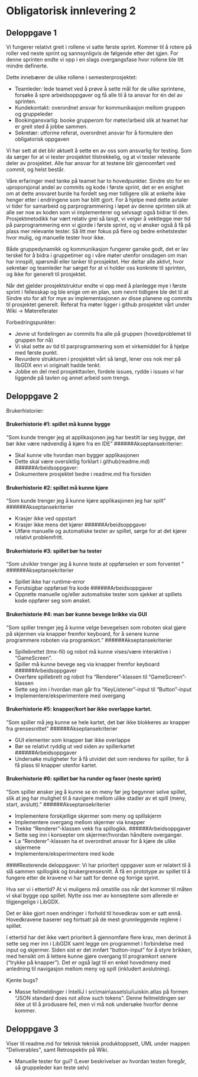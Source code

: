 # Obligatorisk innlevering 2

## Deloppgave 1
Vi fungerer relativt greit i rollene vi satte første sprint. Kommer til å rotere på roller ved neste sprint og sannsynligvis de følgende etter det igjen. For denne sprinten endte vi opp i en slags overgangsfase hvor rollene ble litt mindre definerte.

Dette innebærer de ulike rollene i semesterprosjektet:
- Teamleder: lede teamet ved å prøve å sette mål for de ulike sprintene, forsøke å spre arbeidsoppgaver og få alle til å ta ansvar for én del av sprinten.
- Kundekontakt: overordnet ansvar for kommunikasjon mellom gruppen og gruppeleder
- Bookingansvarlig: booke grupperom for møter/arbeid slik at teamet har er greit sted å jobbe sammen.
- Sekretær: utforme referat, overordnet ansvar for å formulere den obligatorisk oppgaven

Vi har sett at det blir aktuelt å sette en av oss som ansvarlig for testing. Som da sørger for at vi tester prosjektet tilstrekkelig, og at vi tester relevante deler av prosjektet. Alle har ansvar for at testene blir gjennomført ved commit, og helst består.

Våre erfaringer med tanke på teamet har to hovedpunkter.
Sindre sto for en uproporsjonal andel av commits og kode i første sprint, det er en enighet om at dette ansvaret burde ha fordelt seg mer tidligere slik at enkelte ikke henger etter i endringene som har blitt gjort.
For å hjelpe med dette avtaler vi tider for samarbeid og parprogrammering i løpet av denne sprinten slik at alle ser noe av koden som vi implementerer og selvsagt også bidrar til den.
Prosjektmetodikk har vært relativ grei så langt, vi velger å vektlegge mer tid på parprogrammering enn vi gjorde i første sprint, og vi ønsker også å få på plass mer relevante tester. Så litt mer fokus på flere og bedre enhetstester hvor mulig, og manuelle tester hvor ikke.

Både gruppedynamikk og kommunikasjon fungerer ganske godt, det er lav terskel for å bidra i gruppetimer og i våre møter utenfor onsdagen om man har innspill, spørsmål eller tanker til prosjektet. Her deltar alle aktivt, hvor sekretær og teamleder har sørget for at vi holder oss konkrete til sprinten, og ikke for generelt til prosjektet.

Når det gjelder prosjektstruktur endte vi opp med å planlegge mye i første sprint i fellesskap og ble enige om en plan, som nevnt tidligere ble det til at Sindre sto for alt for mye av implementasjonen av disse planene og commits til prosjektet generelt.
Referat fra møter ligger i github prosjektet vårt under Wiki -> Møtereferater

Forbedringspunkter:
- Jevne ut fordelingen av commits fra alle på gruppen (hovedproblemet til gruppen for nå)
- Vi skal sette av tid til parprogrammering som et virkemiddel for å hjelpe med første punkt.
- Revurdere strukturen i prosjektet vårt så langt, lener oss nok mer på libGDX enn vi originalt hadde tenkt.
- Jobbe en del med prosjekttavlen, fordele issues, rydde i issues vi har liggende på tavlen og annet arbeid som trengs.

## Deloppgave 2
Brukerhistorier:
#### Brukerhistorie #1: spillet må kunne bygge
“Som kunde trenger jeg at applikasjonen jeg har bestilt lar seg bygge, det bør ikke være nødvendig å kjøre fra en IDE”
######Akseptansekriterier:
- Skal kunne vite hvordan man bygger applikasjonen
- Dette skal være oversiktlig forklart i github(readme.md)
######Arbeidsoppgaver:
- Dokumentere prosjektet bedre i readme.md fra forsiden

#### Brukerhistorie #2: spillet må kunne kjøre
“Som kunde trenger jeg å kunne kjøre applikasjonen jeg har spilt”
######Akseptansekriterier
- Krasjer ikke ved oppstart
- Krasjer ikke mens det kjører
######Arbeidsoppgaver
- Utføre manuelle og automatiske tester av spillet, sørge for at det kjører relativt problemfritt.

#### Brukerhistorie #3: spillet bør ha tester
“Som utvikler trenger jeg å kunne teste at oppførselen er som forventet ”
######Akseptansekriterier
- Spillet ikke har runtime-error
- Forutsigbar oppførsel fra kode
######Arbeidsoppgaver
- Opprette manuelle og/eller automatiske tester som sjekker at spillets kode oppfører seg som ønsket.

#### Brukerhistorie #4: man bør kunne bevege brikke via GUI
“Som spiller trenger jeg å kunne velge bevegelsen som roboten skal gjøre på skjermen via knapper fremfor keyboard, for å senere kunne programmere roboten via programkort.”
######Akseptansekriterier
- Spillebrettet (tmx-fil) og robot må kunne vises/være interaktive i “GameScreen”.
- Spiller må kunne bevege seg via knapper fremfor keyboard
######Arbeidsoppgaver
- Overføre spillebrett og robot fra “Renderer”-klassen til “GameScreen”-klassen
- Sette seg inn i hvordan man går fra “KeyListener”-input til “Button”-input
- Implementere/eksperimentere med overgang

#### Brukerhistorie #5: knapper/kort bør ikke overlappe kartet.
“Som spiller må jeg kunne se hele kartet, det bør ikke blokkeres av knapper fra grensesnittet”
######Akseptansekriterier
- GUI elementer som knapper bør ikke overlappe
- Bør se relativt ryddig ut ved siden av spillerkartet
######Arbeidsoppgaver
- Undersøke muligheter for å få utvidet det som renderes for spiller, for å få plass til knapper utenfor kartet.


#### Brukerhistorie #6: spillet bør ha runder og faser (neste sprint)
“Som spiller ønsker jeg å kunne se en meny før jeg begynner selve spillet, slik at jeg har mulighet til å navigere mellom ulike stadier av et spill (meny, start, avslutt).”
######Akseptansekriterier
- Implementere forskjellige skjermer som meny og spillskjerm
- Implementere overgang mellom skjermer via knapper 
- Trekke “Renderer”-klassen vekk fra spillogikk.
######Arbeidsoppgaver
- Sette seg inn i konsepter om skjermer/hvordan håndtere overganger.
- La “Renderer”-klassen ha et overordnet ansvar for å kjøre de ulike skjermene
- Implementere/eksperimentere med kode

####Resterende deloppgaver: 
Vi har prioritert oppgaver som er relatert til å slå sammen spillogikk og brukergrensesnitt. Å få en prototype av spillet til å fungere etter de kravene vi har satt for denne og forrige sprint. 

Hva ser vi i ettertid? At vi muligens må omstille oss når det kommer til måten vi skal bygge opp spillet. Nytte oss mer av konseptene som allerede er tilgjengelige i LibGDX. 

Det er ikke gjort noen endringer i forhold til hovedkrav som er satt ennå. Hovedkravene baserer seg fortsatt på de mest grunnleggende reglene i spillet.

I ettertid har det ikke vært prioritert å gjennomføre flere krav, men derimot å sette seg mer inn i LibGDX samt legge om programmet i forbindelse med input og skjermer. Siden sist er det innført “button-input” for å styre brikken, med hensikt om å lettere kunne gjøre overgang til programkort senere (“trykke på knapper”). Det er også lagt til en enkel hovedmeny med anledning til navigasjon mellom meny og spill (inkludert avslutning).

Kjente bugs?
- Masse feilmeldinger i IntelliJ i src\main\assets\ui\uiskin.atlas på formen “JSON standard does not allow such tokens”. Denne feilmeldingen ser ikke ut til å produsere feil, men vi må nok undersøke hvorfor denne kommer.

## Deloppgave 3
Viser til readme.md for teknisk teknisk produktoppsett, UML under mappen "Deliverables", samt Retrospektiv på Wiki.
- Manuelle tester for gui? (Lever beskrivelser av hvordan testen foregår, så gruppeleder kan teste selv)






